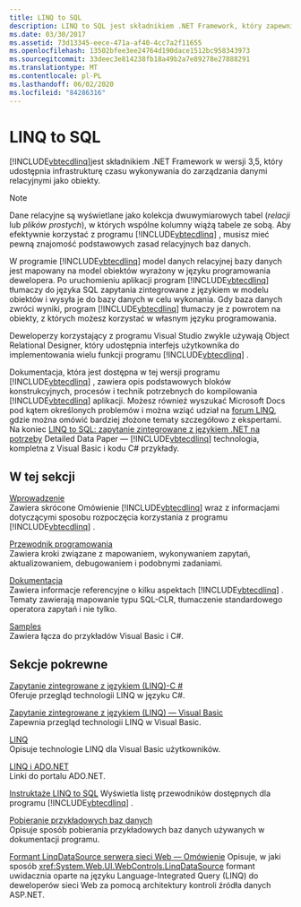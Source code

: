 ```yaml
---
title: LINQ to SQL
description: LINQ to SQL jest składnikiem .NET Framework, który zapewnia infrastrukturę czasu wykonywania do zarządzania danymi relacyjnymi jako obiekty.
ms.date: 03/30/2017
ms.assetid: 73d13345-eece-471a-af40-4cc7a2f11655
ms.openlocfilehash: 13502bfee3ee24764d190dace1512bc958343973
ms.sourcegitcommit: 33deec3e814238fb18a49b2a7e89278e27888291
ms.translationtype: MT
ms.contentlocale: pl-PL
ms.lasthandoff: 06/02/2020
ms.locfileid: "84286316"
---
```

# <a name="linq-to-sql"></a>LINQ to SQL
[!INCLUDE[vbtecdlinq](../../../../../../includes/vbtecdlinq-md.md)]jest składnikiem .NET Framework w wersji 3,5, który udostępnia infrastrukturę czasu wykonywania do zarządzania danymi relacyjnymi jako obiekty.  
  
> [!NOTE]
> Dane relacyjne są wyświetlane jako kolekcja dwuwymiarowych tabel (*relacji* lub *plików prostych*), w których wspólne kolumny wiążą tabele ze sobą. Aby efektywnie korzystać z programu [!INCLUDE[vbtecdlinq](../../../../../../includes/vbtecdlinq-md.md)] , musisz mieć pewną znajomość podstawowych zasad relacyjnych baz danych.  
  
 W programie [!INCLUDE[vbtecdlinq](../../../../../../includes/vbtecdlinq-md.md)] model danych relacyjnej bazy danych jest mapowany na model obiektów wyrażony w języku programowania dewelopera. Po uruchomieniu aplikacji program [!INCLUDE[vbtecdlinq](../../../../../../includes/vbtecdlinq-md.md)] tłumaczy do języka SQL zapytania zintegrowane z językiem w modelu obiektów i wysyła je do bazy danych w celu wykonania. Gdy baza danych zwróci wyniki, program [!INCLUDE[vbtecdlinq](../../../../../../includes/vbtecdlinq-md.md)] tłumaczy je z powrotem na obiekty, z których możesz korzystać w własnym języku programowania.  
  
 Deweloperzy korzystający z programu Visual Studio zwykle używają Object Relational Designer, który udostępnia interfejs użytkownika do implementowania wielu funkcji programu [!INCLUDE[vbtecdlinq](../../../../../../includes/vbtecdlinq-md.md)] .  
  
 Dokumentacja, która jest dostępna w tej wersji programu [!INCLUDE[vbtecdlinq](../../../../../../includes/vbtecdlinq-md.md)] , zawiera opis podstawowych bloków konstrukcyjnych, procesów i technik potrzebnych do kompilowania [!INCLUDE[vbtecdlinq](../../../../../../includes/vbtecdlinq-md.md)] aplikacji. Możesz również wyszukać Microsoft Docs pod kątem określonych problemów i można wziąć udział na [forum LINQ](https://social.msdn.microsoft.com/forums/home?forum=linqtosql), gdzie można omówić bardziej złożone tematy szczegółowo z ekspertami. Na koniec [LINQ to SQL: zapytanie zintegrowane z językiem .NET na potrzeby](https://docs.microsoft.com/previous-versions/dotnet/articles/bb425822(v=msdn.10)) Detailed Data Paper — [!INCLUDE[vbtecdlinq](../../../../../../includes/vbtecdlinq-md.md)] technologia, kompletna z Visual Basic i kodu C# przykłady.  
  
## <a name="in-this-section"></a>W tej sekcji  
 [Wprowadzenie](getting-started.md)  
 Zawiera skrócone Omówienie [!INCLUDE[vbtecdlinq](../../../../../../includes/vbtecdlinq-md.md)] wraz z informacjami dotyczącymi sposobu rozpoczęcia korzystania z programu [!INCLUDE[vbtecdlinq](../../../../../../includes/vbtecdlinq-md.md)] .  
  
 [Przewodnik programowania](programming-guide.md)  
 Zawiera kroki związane z mapowaniem, wykonywaniem zapytań, aktualizowaniem, debugowaniem i podobnymi zadaniami.  
  
 [Dokumentacja](reference.md)  
 Zawiera informacje referencyjne o kilku aspektach [!INCLUDE[vbtecdlinq](../../../../../../includes/vbtecdlinq-md.md)] . Tematy zawierają mapowanie typu SQL-CLR, tłumaczenie standardowego operatora zapytań i nie tylko.  
  
 [Samples](samples.md)  
 Zawiera łącza do przykładów Visual Basic i C#.  
  
## <a name="related-sections"></a>Sekcje pokrewne  
 [Zapytanie zintegrowane z językiem (LINQ)-C #](../../../../../csharp/programming-guide/concepts/linq/index.md)\
 Oferuje przegląd technologii LINQ w języku C#.

 [Zapytanie zintegrowane z językiem (LINQ) — Visual Basic](../../../../../visual-basic/programming-guide/concepts/linq/index.md)  
 Zapewnia przegląd technologii LINQ w Visual Basic.
  
 [LINQ](../../../../../visual-basic/programming-guide/language-features/linq/index.md)  
 Opisuje technologie LINQ dla Visual Basic użytkowników.  
  
 [LINQ i ADO.NET](../../linq-and-ado-net.md)  
 Linki do portalu ADO.NET.  
  
 [Instruktaże LINQ to SQL](https://docs.microsoft.com/previous-versions/visualstudio/visual-studio-2008/bb386295(v=vs.90))  
 Wyświetla listę przewodników dostępnych dla programu [!INCLUDE[vbtecdlinq](../../../../../../includes/vbtecdlinq-md.md)] .  
  
 [Pobieranie przykładowych baz danych](downloading-sample-databases.md)  
 Opisuje sposób pobierania przykładowych baz danych używanych w dokumentacji programu.  
  
 [Formant LinqDataSource serwera sieci Web — Omówienie](https://docs.microsoft.com/previous-versions/aspnet/bb547113(v=vs.100))  
 Opisuje, w jaki sposób <xref:System.Web.UI.WebControls.LinqDataSource> formant uwidacznia oparte na języku Language-Integrated Query (LINQ) do deweloperów sieci Web za pomocą architektury kontroli źródła danych ASP.NET.
